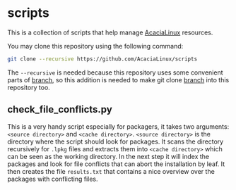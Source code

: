# scripts
This is a collection of scripts that help manage [AcaciaLinux](https://github.com/AcaciaLinux) resources.

You may clone this repository using the following command:
```bash
git clone --recursive https://github.com/AcaciaLinux/scripts
```
The `--recursive` is needed because this repository uses some convenient parts of [branch](https://github.com/AcaciaLinux/branch), so this addition is needed to make git clone [branch](https://github.com/AcaciaLinux/branch) into this repository too.

## check_file_conflicts.py
This is a very handy script especially for packagers, it takes two arguments: `<source directory>` and `<cache directory>`. `<source directory>` is the directory where the script should look for packages. It scans the directory recursively for `.lpkg` files and extracts them into `<cache directory>` which can be seen as the working directory. In the next step it will index the packages and look for file conflicts that can abort the installation by leaf. It then creates the file `results.txt` that contains a nice overview over the packages with conflicting files.
